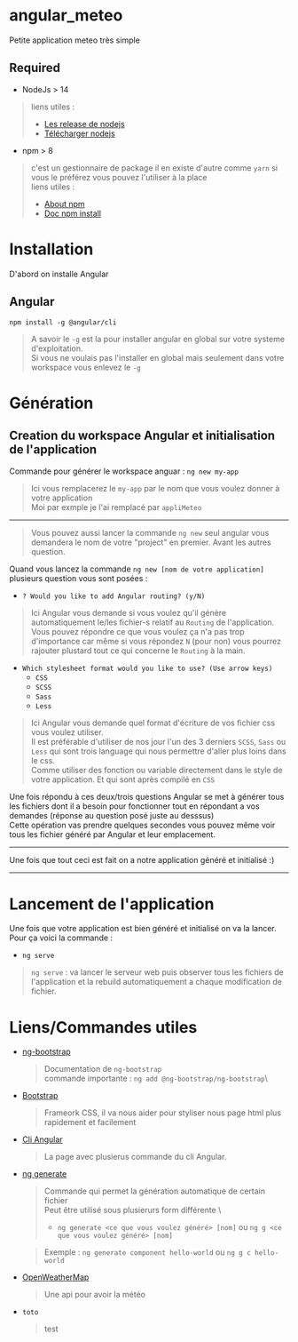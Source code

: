 # angular_meteo
Petite application meteo très simple


## Required
- NodeJs > 14
> liens utiles :
> - [Les release de nodejs](https://nodejs.org/en/about/releases/)
> - [Télécharger nodejs](https://nodejs.org/en/download/)

- npm > 8
> c'est un gestionnaire de package il en existe d'autre comme `yarn` si vous le préférez vous pouvez l'utiliser à la place \
> liens utiles :
> - [About npm](https://docs.npmjs.com/about-npm)
> - [Doc npm install](https://docs.npmjs.com/cli/v8/commands/npm-install)

# Installation
D'abord on installe Angular  

## Angular
`npm install -g @angular/cli`
> A savoir le `-g` est la pour installer angular en global sur votre systeme d'exploitation.\
> Si vous ne voulais pas l'installer en global mais seulement dans votre workspace vous enlevez le `-g`


# Génération

## Creation du workspace Angular et initialisation de l'application
Commande pour générer le workspace anguar : `ng new my-app`
> Ici vous remplacerez le `my-app` par le nom que vous voulez donner à votre application \
> Moi par exmple je l'ai remplacé par `appliMeteo`
---
> Vous pouvez aussi lancer la commande `ng new` seul angular vous demandera le nom de votre "project" en premier. Avant les autres question. 

Quand vous lancez la commande `ng new [nom de votre application]` plusieurs question vous sont posées : 
- `? Would you like to add Angular routing? (y/N) `

> Ici Angular vous demande si vous voulez qu'il génère automatiquement le/les fichier-s relatif au `Routing` de l'application. \
> Vous pouvez répondre ce que vous voulez ça n'a pas trop d'importance car même si vous répondez `N` (pour non) vous pourrez rajouter plustard tout ce qui concerne le `Routing` à la main.
- `Which stylesheet format would you like to use? (Use arrow keys)`
    - `CSS`
    - `SCSS`
    - `Sass`
    - `Less`

> Ici Angular vous demande quel format d'écriture de vos fichier css vous voulez utiliser. \
> Il est préférable d'utiliser de nos jour l'un des 3 derniers `SCSS`, `Sass` ou `Less` qui sont trois language qui nous permettre d'aller plus loins dans le css.\
> Comme utiliser des fonction ou variable directement dans le style de votre application. Et qui sont après compilé en `CSS`

Une fois répondu à ces deux/trois questions Angular se met à générer tous les fichiers dont il a besoin pour fonctionner tout en répondant a vos demandes (réponse au question posé juste au desssus) \
Cette opération vas prendre quelques secondes vous pouvez même voir tous les fichier généré par Angular et leur emplacement. 

---

Une fois que tout ceci est fait on a notre application généré et initialisé :)

---

# Lancement de l'application
Une fois que votre application est bien généré et initialisé on va la lancer. \
Pour ça voici la commande : 
- `ng serve`
> `ng serve` : va lancer le serveur web puis observer tous les fichiers de l'application et la rebuild automatiquement a chaque modification de fichier.


# Liens/Commandes utiles
- [ng-bootstrap](https://ng-bootstrap.github.io/#/home)
    > Documentation de `ng-bootstrap`\
    > commande importante : `ng add @ng-bootstrap/ng-bootstrap`\
- [Bootstrap](https://getbootstrap.com/docs/5.0/getting-started/introduction/)
    > Frameork CSS, il va nous aider pour styliser nous page html plus rapidement et facilement
- [Cli Angular](https://angular.io/cli)
    > La page avec plusierus commande du cli Angular.
- [ng generate](https://angular.io/cli/generate)
    > Commande qui permet la génération automatique de certain fichier \
    > Peut être utilisé sous plusierurs form différente \
    > - `ng generate <ce que vous voulez généré> [nom]` ou `ng g <ce que vous voulez généré> [nom]`
                                                 
    > Exemple : `ng generate component hello-world` ou `ng g c hello-world`
- [OpenWeatherMap](https://openweathermap.org/api)
    > Une api pour avoir la météo
- `toto`
    > test
